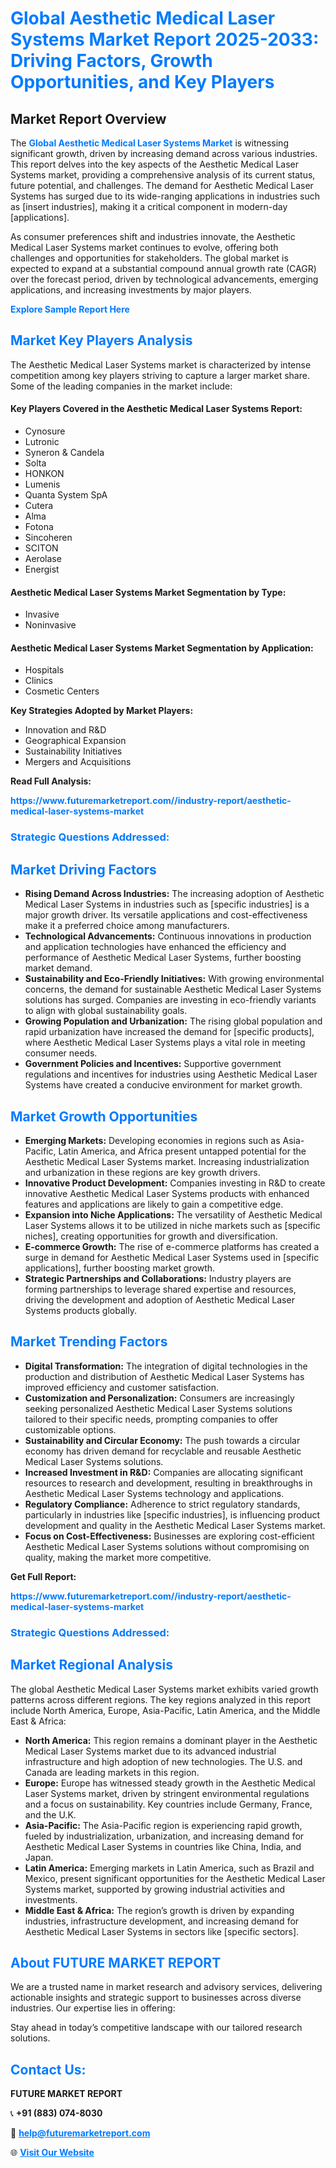 <h1 style="color: #007BFF;">Global Aesthetic Medical Laser Systems Market Report 2025-2033: Driving Factors, Growth Opportunities, and Key Players</h1>

<section id="overview">
<h2>Market Report Overview</h2>
<p>The <a href="https://www.futuremarketreport.com//industry-report/aesthetic-medical-laser-systems-market" style="color: #007BFF; text-decoration: none;"><strong>Global Aesthetic Medical Laser Systems Market</strong></a> is witnessing significant growth, driven by increasing demand across various industries. This report delves into the key aspects of the Aesthetic Medical Laser Systems market, providing a comprehensive analysis of its current status, future potential, and challenges. The demand for Aesthetic Medical Laser Systems has surged due to its wide-ranging applications in industries such as [insert industries], making it a critical component in modern-day [applications].</p>
<p>As consumer preferences shift and industries innovate, the Aesthetic Medical Laser Systems market continues to evolve, offering both challenges and opportunities for stakeholders. The global market is expected to expand at a substantial compound annual growth rate (CAGR) over the forecast period, driven by technological advancements, emerging applications, and increasing investments by major players.</p>
</section>

<section id="overview">
<p><a href="https://www.futuremarketreport.com//request-sample/reportId=78935" style="color: #007BFF; text-decoration: none;"><strong>Explore Sample Report Here</strong></a></p>
</section>

<section id="key-players">
<h2 style="color: #007BFF;">Market Key Players Analysis</h2>
<p>The Aesthetic Medical Laser Systems market is characterized by intense competition among key players striving to capture a larger market share. Some of the leading companies in the market include:</p>
<h4>Key Players Covered in the Aesthetic Medical Laser Systems Report:</h4>
<ul><li>Cynosure</li><li>Lutronic</li><li>Syneron &amp; Candela</li><li>Solta</li><li>HONKON</li><li>Lumenis</li><li>Quanta System SpA</li><li>Cutera</li><li>Alma</li><li>Fotona</li><li>Sincoheren</li><li>SCITON</li><li>Aerolase</li><li>Energist</li></ul>
<h4>Aesthetic Medical Laser Systems Market Segmentation by Type:</h4>
<ul><li>Invasive</li><li>Noninvasive</li></ul>

<h4>Aesthetic Medical Laser Systems Market Segmentation by Application:</h4>
<ul><li>Hospitals</li><li>Clinics</li><li>Cosmetic Centers</li></ul>
<p><strong>Key Strategies Adopted by Market Players:</strong></p>
<ul>
<li>Innovation and R&D</li>
<li>Geographical Expansion</li>
<li>Sustainability Initiatives</li>
<li>Mergers and Acquisitions</li>
</ul>
</section>

<section>
<p><strong>Read Full Analysis: </strong></p><a href="https://www.futuremarketreport.com//industry-report/aesthetic-medical-laser-systems-market" style="color: #007BFF; text-decoration: none;"><strong>https://www.futuremarketreport.com//industry-report/aesthetic-medical-laser-systems-market</strong></a>
<h3 style="color: #007BFF;">Strategic Questions Addressed:</h3>
</section>

<section id="driving-factors">
<h2 style="color: #007BFF;">Market Driving Factors</h2>
<ul>
<li><strong>Rising Demand Across Industries:</strong> The increasing adoption of Aesthetic Medical Laser Systems in industries such as [specific industries] is a major growth driver. Its versatile applications and cost-effectiveness make it a preferred choice among manufacturers.</li>
<li><strong>Technological Advancements:</strong> Continuous innovations in production and application technologies have enhanced the efficiency and performance of Aesthetic Medical Laser Systems, further boosting market demand.</li>
<li><strong>Sustainability and Eco-Friendly Initiatives:</strong> With growing environmental concerns, the demand for sustainable Aesthetic Medical Laser Systems solutions has surged. Companies are investing in eco-friendly variants to align with global sustainability goals.</li>
<li><strong>Growing Population and Urbanization:</strong> The rising global population and rapid urbanization have increased the demand for [specific products], where Aesthetic Medical Laser Systems plays a vital role in meeting consumer needs.</li>
<li><strong>Government Policies and Incentives:</strong> Supportive government regulations and incentives for industries using Aesthetic Medical Laser Systems have created a conducive environment for market growth.</li>
</ul>
</section>

<section id="growth-opportunities">
<h2 style="color: #007BFF;">Market Growth Opportunities</h2>
<ul>
<li><strong>Emerging Markets:</strong> Developing economies in regions such as Asia-Pacific, Latin America, and Africa present untapped potential for the Aesthetic Medical Laser Systems market. Increasing industrialization and urbanization in these regions are key growth drivers.</li>
<li><strong>Innovative Product Development:</strong> Companies investing in R&D to create innovative Aesthetic Medical Laser Systems products with enhanced features and applications are likely to gain a competitive edge.</li>
<li><strong>Expansion into Niche Applications:</strong> The versatility of Aesthetic Medical Laser Systems allows it to be utilized in niche markets such as [specific niches], creating opportunities for growth and diversification.</li>
<li><strong>E-commerce Growth:</strong> The rise of e-commerce platforms has created a surge in demand for Aesthetic Medical Laser Systems used in [specific applications], further boosting market growth.</li>
<li><strong>Strategic Partnerships and Collaborations:</strong> Industry players are forming partnerships to leverage shared expertise and resources, driving the development and adoption of Aesthetic Medical Laser Systems products globally.</li>
</ul>
</section>

<section id="trending-factors">
<h2 style="color: #007BFF;">Market Trending Factors</h2>
<ul>
<li><strong>Digital Transformation:</strong> The integration of digital technologies in the production and distribution of Aesthetic Medical Laser Systems has improved efficiency and customer satisfaction.</li>
<li><strong>Customization and Personalization:</strong> Consumers are increasingly seeking personalized Aesthetic Medical Laser Systems solutions tailored to their specific needs, prompting companies to offer customizable options.</li>
<li><strong>Sustainability and Circular Economy:</strong> The push towards a circular economy has driven demand for recyclable and reusable Aesthetic Medical Laser Systems solutions.</li>
<li><strong>Increased Investment in R&D:</strong> Companies are allocating significant resources to research and development, resulting in breakthroughs in Aesthetic Medical Laser Systems technology and applications.</li>
<li><strong>Regulatory Compliance:</strong> Adherence to strict regulatory standards, particularly in industries like [specific industries], is influencing product development and quality in the Aesthetic Medical Laser Systems market.</li>
<li><strong>Focus on Cost-Effectiveness:</strong> Businesses are exploring cost-efficient Aesthetic Medical Laser Systems solutions without compromising on quality, making the market more competitive.</li>
</ul>
</section>

<section>
<p><strong>Get Full Report: </strong></p><a href="https://www.futuremarketreport.com//industry-report/aesthetic-medical-laser-systems-market" style="color: #007BFF; text-decoration: none;"><strong>https://www.futuremarketreport.com//industry-report/aesthetic-medical-laser-systems-market</strong></a>
<h3 style="color: #007BFF;">Strategic Questions Addressed:</h3>
</section>


<section id="regional-analysis">
<h2 style="color: #007BFF;">Market Regional Analysis</h2>
<p>The global Aesthetic Medical Laser Systems market exhibits varied growth patterns across different regions. The key regions analyzed in this report include North America, Europe, Asia-Pacific, Latin America, and the Middle East & Africa:</p>
<ul>
<li><strong>North America:</strong> This region remains a dominant player in the Aesthetic Medical Laser Systems market due to its advanced industrial infrastructure and high adoption of new technologies. The U.S. and Canada are leading markets in this region.</li>
<li><strong>Europe:</strong> Europe has witnessed steady growth in the Aesthetic Medical Laser Systems market, driven by stringent environmental regulations and a focus on sustainability. Key countries include Germany, France, and the U.K.</li>
<li><strong>Asia-Pacific:</strong> The Asia-Pacific region is experiencing rapid growth, fueled by industrialization, urbanization, and increasing demand for Aesthetic Medical Laser Systems in countries like China, India, and Japan.</li>
<li><strong>Latin America:</strong> Emerging markets in Latin America, such as Brazil and Mexico, present significant opportunities for the Aesthetic Medical Laser Systems market, supported by growing industrial activities and investments.</li>
<li><strong>Middle East & Africa:</strong> The region’s growth is driven by expanding industries, infrastructure development, and increasing demand for Aesthetic Medical Laser Systems in sectors like [specific sectors].</li>
</ul>
</section>

<footer>
<h2 style="color: #007BFF;">About FUTURE MARKET REPORT</h2>
<p>We are a trusted name in market research and advisory services, delivering actionable insights and strategic support to businesses across diverse industries. Our expertise lies in offering:</p>

<p>Stay ahead in today’s competitive landscape with our tailored research solutions.</p>

<h2 style="color: #007BFF;">Contact Us:</h2>
<p><strong>FUTURE MARKET REPORT</strong></p>
<p>📞 <strong>+91 (883) 074-8030</strong></p>
<p>📧 <strong><a href="mailto:help@futuremarketreport.com" style="color: #007BFF;">help@futuremarketreport.com</a></strong></p>
<p>🌐 <strong><a href="https://www.futuremarketreport.com/" style="color: #007BFF;">Visit Our Website</a></strong></p>
</footer>